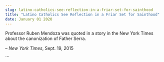 ```yaml
---
slug: latino-catholics-see-reflection-in-a-friar-set-for-sainthood
title: "Latino Catholics See Reflection in a Friar Set for Sainthood"
date: January 01 2020
---
```


 
<p>
  Professor Ruben Mendoza was quoted in a story in the New York Times about the
  canonization of Father Serra.
</p>
<p>– <em>New York Times</em>, Sept. 19, 2015</p>
```
